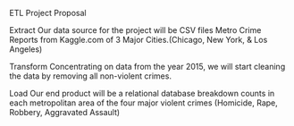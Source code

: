﻿ETL Project Proposal

Extract
Our data source for the project will be CSV files Metro Crime Reports from Kaggle.com of 3 Major Cities.(Chicago, New York, & Los Angeles)

Transform
Concentrating on data from the year 2015, we will start cleaning the data by removing all non-violent crimes. 

Load
Our end product will be a relational database breakdown counts in each metropolitan area of the four major violent crimes (Homicide, Rape, Robbery, Aggravated Assault)
